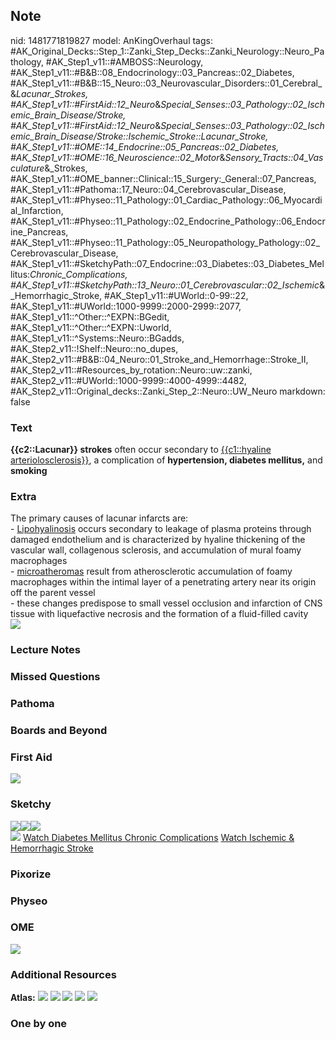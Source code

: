 ## Note
nid: 1481771819827
model: AnKingOverhaul
tags: #AK_Original_Decks::Step_1::Zanki_Step_Decks::Zanki_Neurology::Neuro_Pathology, #AK_Step1_v11::#AMBOSS::Neurology, #AK_Step1_v11::#B&B::08_Endocrinology::03_Pancreas::02_Diabetes, #AK_Step1_v11::#B&B::15_Neuro::03_Neurovascular_Disorders::01_Cerebral_&_Lacunar_Strokes, #AK_Step1_v11::#FirstAid::12_Neuro_&_Special_Senses::03_Pathology::02_Ischemic_Brain_Disease/Stroke, #AK_Step1_v11::#FirstAid::12_Neuro_&_Special_Senses::03_Pathology::02_Ischemic_Brain_Disease/Stroke::Ischemic_Stroke::Lacunar_Stroke, #AK_Step1_v11::#OME::14_Endocrine::05_Pancreas::02_Diabetes, #AK_Step1_v11::#OME::16_Neuroscience::02_Motor_&_Sensory_Tracts::04_Vasculature_&_Strokes, #AK_Step1_v11::#OME_banner::Clinical::15_Surgery:_General::07_Pancreas, #AK_Step1_v11::#Pathoma::17_Neuro::04_Cerebrovascular_Disease, #AK_Step1_v11::#Physeo::11_Pathology::01_Cardiac_Pathology::06_Myocardial_Infarction, #AK_Step1_v11::#Physeo::11_Pathology::02_Endocrine_Pathology::06_Endocrine_Pancreas, #AK_Step1_v11::#Physeo::11_Pathology::05_Neuropathology_Pathology::02_Cerebrovascular_Disease, #AK_Step1_v11::#SketchyPath::07_Endocrine::03_Diabetes::03_Diabetes_Mellitus:_Chronic_Complications, #AK_Step1_v11::#SketchyPath::13_Neuro::01_Cerebrovascular::02_Ischemic_&_Hemorrhagic_Stroke, #AK_Step1_v11::#UWorld::0-99::22, #AK_Step1_v11::#UWorld::1000-9999::2000-2999::2077, #AK_Step1_v11::^Other::^EXPN::BGedit, #AK_Step1_v11::^Other::^EXPN::Uworld, #AK_Step1_v11::^Systems::Neuro::BGadds, #AK_Step2_v11::!Shelf::Neuro::no_dupes, #AK_Step2_v11::#B&B::04_Neuro::01_Stroke_and_Hemorrhage::Stroke_II, #AK_Step2_v11::#Resources_by_rotation::Neuro::uw::zanki, #AK_Step2_v11::#UWorld::1000-9999::4000-4999::4482, #AK_Step2_v11::Original_decks::Zanki_Step_2::Neuro::UW_Neuro
markdown: false

### Text
<div>
  <b>{{c2::Lacunar}} strokes</b> often occur secondary to
  <u>{{c1::hyaline arteriolosclerosis}}</u>, a complication of
  <b>hypertension, diabetes mellitus,</b> and <b>smoking</b>
</div>

### Extra
<div>
  The <span data-markjs="true" class=
  "amboss-mark amboss-mark-single" data-phrase-id="yyYd37"
  data-phrase-term="primary" id="mark-18">primary</span> causes of
  <span data-markjs="true" class="amboss-mark amboss-mark-single"
  data-phrase-id="7-04Ai" data-phrase-term="lacunar infarcts" id=
  "mark-6">lacunar infarcts</span> are:
</div>
<div>
  - <u><span data-markjs="true" class=
  "amboss-mark amboss-mark-single" data-phrase-id="6hbjUt"
  data-phrase-term="Lipohyalinosis" id=
  "mark-8">Lipohyalinosis</span></u> occurs secondary to leakage of
  <span data-markjs="true" class="amboss-mark amboss-mark-single"
  data-phrase-id="CicqFX0" data-phrase-term="plasma proteins" id=
  "mark-7">plasma proteins</span> through damaged
  <span data-markjs="true" class="amboss-mark amboss-mark-single"
  data-phrase-id="ElX8Ay" data-phrase-term="endothelium" id=
  "mark-12">endothelium</span> and is characterized by
  <span data-markjs="true" class="amboss-mark amboss-mark-single"
  data-phrase-id="m8aVMm" data-phrase-term="hyaline" id=
  "mark-19">hyaline</span> thickening of the vascular wall,
  collagenous <span data-markjs="true" class=
  "amboss-mark amboss-mark-single" data-phrase-id="1S02A2"
  data-phrase-term="sclerosis" id="mark-15">sclerosis</span>, and
  accumulation of mural foamy <span data-markjs="true" class=
  "amboss-mark amboss-mark-single" data-phrase-id="XfX9kx"
  data-phrase-term="macrophages" id="mark-13">macrophages</span>
</div>
<div>
  <div>
    - <u><span data-markjs="true" class=
    "amboss-mark amboss-mark-single" data-phrase-id="1aX2j9"
    data-phrase-term="microatheromas" id=
    "mark-9">microatheromas</span></u> result from atherosclerotic
    accumulation of foamy macrophages within the <span data-markjs=
    "true" class="amboss-mark amboss-mark-single" data-phrase-id=
    "GqYB-J" data-phrase-term="intimal" id="mark-20">intimal</span>
    layer of a penetrating <span data-markjs="true" class=
    "amboss-mark amboss-mark-single" data-phrase-id="X5c9i10"
    data-phrase-term="artery" id="mark-21">artery</span> near its
    origin off the parent vessel
  </div>
</div>
<div>
  - these changes predispose to small vessel occlusion and
  <span data-markjs="true" class="amboss-mark amboss-mark-single"
  data-phrase-id="nxb7CD" data-phrase-term="infarction" id=
  "mark-14">infarction</span> of <span data-markjs="true" class=
  "amboss-mark amboss-mark-single" data-phrase-id="6SXj0B"
  data-phrase-term="CNS" id="mark-23">CNS</span> tissue with
  <span data-markjs="true" class="amboss-mark amboss-mark-single"
  data-phrase-id="k8am5m" data-phrase-term="liquefactive necrosis"
  id="mark-3">liquefactive necrosis</span> and the formation of a
  fluid-filled cavity
</div>
<div><img src="Lacunar%20infarct_1606536512076.png" draggable=
"false"></div>

### Lecture Notes


### Missed Questions


### Pathoma


### Boards and Beyond


### First Aid
<img src="tmpcWKi13.png">

### Sketchy
<div><img src=
"Screen%20Shot%202020-03-16%20at%205.06.38%20PM.JPG"><img src=
"Screen%20Shot%202020-03-16%20at%205.06.44%20PM.JPG"><img src=
"Screen%20Shot%202020-03-16%20at%205.06.53%20PM.JPG"></div><img src="Zoverall%20picture%20(72)_1566160514431.JPG">
<a href=
"https://dashboard.sketchy.com/study/medical/courses/medical-pathophysiology/units/medical-pathophysiology-endocrine/videos/medical-pathophysiology-endocrine-diabetes-diabetes-mellitus-chronic-complications?utm_source=anki&utm_medium=partnership&utm_campaign=february_update&utm_content=medical">
Watch Diabetes Mellitus Chronic Complications</a> <a href=
"https://dashboard.sketchy.com/study/medical/courses/medical-pathophysiology/units/medical-pathophysiology-neuro/videos/medical-pathophysiology-neuro-cerebrovascular-ischemic-and-hemorrhagic-stroke?utm_source=anki&utm_medium=partnership&utm_campaign=february_update&utm_content=medical">
Watch Ischemic & Hemorrhagic Stroke</a>

### Pixorize


### Physeo


### OME
<div class="ome-widget">
  <a href=
  "https://onlinemeded.org/spa/surgery-general/pancreas/acquire?ref=anki">
  <img src="_OME_AnkiFlashcards_Lesson_1.png"></a>
</div>

### Additional Resources
<b>Atlas:</b> <img src="tmpqnQTAF.png" class="resizer"> <img src=
"tmp9hx9GT.png" class="resizer"> <img src="tmptMoVFx.png" class=
"resizer"> <img src="tmpaBilLt.png" class="resizer"> <img class=
"resizer" src="Lacunar%20infarct_1606536512076.png" style="">

### One by one

